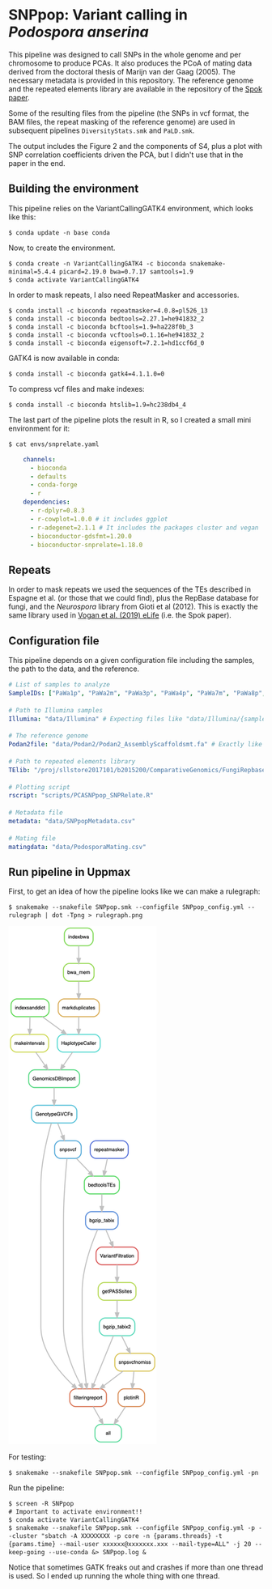 # SNPpop: Variant calling in *Podospora anserina*

This pipeline was designed to call SNPs in the whole genome and per chromosome to produce PCAs. It also produces the PCoA of mating data derived from the doctoral thesis of Marijn van der Gaag (2005). The necessary metadata is provided in this repository. The reference genome and the repeated elements library are available in the repository of the [Spok paper](https://github.com/johannessonlab/SpokPaper/tree/master/Fig4_S3_Backcrosses/extras).

Some of the resulting files from the pipeline (the SNPs in vcf format, the BAM files, the repeat masking of the reference genome) are used in subsequent pipelines `DiversityStats.smk` and `PaLD.smk`.

The output includes the Figure 2 and the components of S4, plus a plot with SNP correlation coefficients driven the PCA, but I didn't use that in the paper in the end.

## Building the environment

This pipeline relies on the VariantCallingGATK4 environment, which looks like this:

    $ conda update -n base conda

Now, to create the environment.

    $ conda create -n VariantCallingGATK4 -c bioconda snakemake-minimal=5.4.4 picard=2.19.0 bwa=0.7.17 samtools=1.9
    $ conda activate VariantCallingGATK4

In order to mask repeats, I also need RepeatMasker and accessories.

    $ conda install -c bioconda repeatmasker=4.0.8=pl526_13
    $ conda install -c bioconda bedtools=2.27.1=he941832_2
    $ conda install -c bioconda bcftools=1.9=ha228f0b_3
    $ conda install -c bioconda vcftools=0.1.16=he941832_2
    $ conda install -c bioconda eigensoft=7.2.1=hd1ccf6d_0

GATK4 is now available in conda:

    $ conda install -c bioconda gatk4=4.1.1.0=0  

To compress vcf files and make indexes:
    
    $ conda install -c bioconda htslib=1.9=hc238db4_4

The last part of the pipeline plots the result in R, so I created a small mini environment for it:
    
    $ cat envs/snprelate.yaml
```yaml
    channels:
      - bioconda
      - defaults
      - conda-forge
      - r
    dependencies:
      - r-dplyr=0.8.3
      - r-cowplot=1.0.0 # it includes ggplot
      - r-adegenet=2.1.1 # It includes the packages cluster and vegan
      - bioconductor-gdsfmt=1.20.0
      - bioconductor-snprelate=1.18.0
```

## Repeats

In order to mask repeats we used the sequences of the TEs described in Espagne et al. (or those that we could find), plus the RepBase database for fungi, and the *Neurospora* library from Gioti et al (2012). This is exactly the same library used in [Vogan et al. (2019) eLife](https://elifesciences.org/articles/46454) (i.e. the Spok paper).

## Configuration file

This pipeline depends on a given configuration file including the samples, the path to the data, and the reference.

```yaml
# List of samples to analyze
SampleIDs: ["PaWa1p", "PaWa2m", "PaWa3p", "PaWa4p", "PaWa7m", "PaWa8p", "PaWa9m", "PaWa10p", "PaWa11m", "PaWa12p", "PaWa13m", "PaWa14p", "PaWa15m", "PaWa16p", "PaWa17m", "PaWa18p", "PaWa19m", "PaWa21m", "PaWa22m", "PaWa23p", "PaWa24m", "PaWa25p", "PaWa26m", "PaWa27p", "PaWa28m", "PaWa29p", "PaWa32p", "PaWa33m", "PaWa36p", "PaWa37m", "PaWa38p", "PaWa39m", "PaWa40m", "PaWa41p", "PaWa42m", "PaWa43p", "PaWa44m", "PaWa45p", "PaWa46p", "PaWa47m", "PaWa49m", "PaWa52p", "PaWa53m", "PaWa54m", "PaWa55p", "PaWa56m", "PaWa57p", "PaWa58m", "PaWa59m", "PaWa60p", "PaWa61m", "PaWa62p", "PaWa63p", "PaWa64m", "PaWa66m", "PaWa67p", "PaWa68m", "PaWa69p", "PaWa70m", "PaWa71p", "PaWa72m", "PaWa76p", "PaWa77m", "PaWa78p", "PaWa79m", "PaWa81p", "PaWa83m", "PaWa85p", "PaWa86m", "PaWa87p", "PaWa88p", "PaWa89p", "PaWa91p", "PaWa92p", "PaWa94p", "PaWa95p", "PaWa96m", "PaWa97p", "PaWa98m", "PaWa99p", "PaWa100p", "PaWa101m", "PaWa102p", "PaWa103m", "PaWa104m", "PaWa105p", "PaWa106p", "PaWa107m", "PaWa108m", "PaWa109p", "PaWa115m", "PaWa116p", "PaWa117m", "PaWa118p", "PaWa122m", "PaWa123p", "PaWa124p", "PaWa125m", "PaWa126p", "PaWa127m", "PaWa128p", "PaWa129p", "PaWa137m", "PaWa138m", "PaWa142p", "PaWa143m", "CBS433.50p", "CBS455.64m", "PaTgp", "PaYp", "PaZp", "PaSp"]

# Path to Illumina samples
Illumina: "data/Illumina" # Expecting files like "data/Illumina/{sample}_postQC.1.fq.gz" and "data/Illumina/{sample}_postQC.2.fq.gz"

# The reference genome
Podan2file: "data/Podan2/Podan2_AssemblyScaffoldsmt.fa" # Exactly like this, available at https://github.com/johannessonlab/SpokPaper/tree/master/Fig4_S3_Backcrosses/extras

# Path to repeated elements library
TElib: "/proj/sllstore2017101/b2015200/ComparativeGenomics/FungiRepbaseEspagneGioti.lib" # Available at https://github.com/johannessonlab/SpokPaper/tree/master/Fig4_S3_Backcrosses/extras

# Plotting script
rscript: "scripts/PCASNPpop_SNPRelate.R"

# Metadata file
metadata: "data/SNPpopMetadata.csv"

# Mating file
matingdata: "data/PodosporaMating.csv"
```

## Run pipeline in Uppmax

First, to get an idea of how the pipeline looks like we can make a rulegraph:

    $ snakemake --snakefile SNPpop.smk --configfile SNPpop_config.yml --rulegraph | dot -Tpng > rulegraph.png

![rulegraph](rulegraph.png "rulegraph of Backcrosses.smk")

For testing:

    $ snakemake --snakefile SNPpop.smk --configfile SNPpop_config.yml -pn

Run the pipeline:

    $ screen -R SNPpop
    # Important to activate environment!!
    $ conda activate VariantCallingGATK4
    $ snakemake --snakefile SNPpop.smk --configfile SNPpop_config.yml -p --cluster "sbatch -A XXXXXXXX -p core -n {params.threads} -t {params.time} --mail-user xxxxxx@xxxxxxx.xxx --mail-type=ALL" -j 20 --keep-going --use-conda &> SNPpop.log &

Notice that sometimes GATK freaks out and crashes if more than one thread is used. So I ended up running the whole thing with one thread.